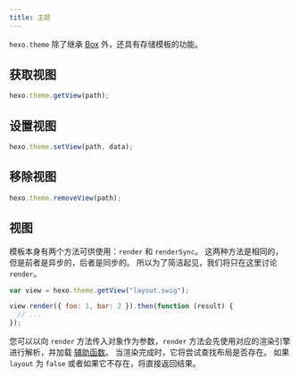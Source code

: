 ```yaml
---
title: 主题
---
```


`hexo.theme` 除了继承 [Box](box.html) 外，还具有存储模板的功能。

## 获取视图

```js
hexo.theme.getView(path);
```

## 设置视图

```js
hexo.theme.setView(path, data);
```

## 移除视图

```js
hexo.theme.removeView(path);
```

## 视图

模板本身有两个方法可供使用：`render` 和 `renderSync`。 这两种方法是相同的，但是前者是异步的，后者是同步的。 所以为了简洁起见，我们将只在这里讨论 `render`。

```js
var view = hexo.theme.getView("layout.swig");

view.render({ foo: 1, bar: 2 }).then(function (result) {
  // ...
});
```

您可以以向 `render` 方法传入对象作为参数，`render` 方法会先使用对应的渲染引擎进行解析，并加载 [辅助函数](helper.html)。 当渲染完成时，它将尝试查找布局是否存在。 如果 `layout` 为 `false` 或者如果它不存在，将直接返回结果。
